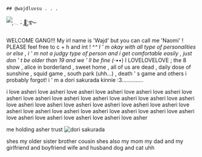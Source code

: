                                                                                ## @wajdluvsu . . .

![ִֶָ𓂃 ࣪˖ ִֶָ🐇་༘࿐](https://github.com/user-attachments/assets/cb631a08-cf49-43f9-898f-26f28b28d96d)

WELCOME GANG!!! My irl name is 'Wajd' but you can call me 'Naomi' ! PLEASE feel free to c + h and int ! ^_^
I ' m okay with all type of personalities or else , i ' m not a judgy type of person and i get comfortable easily , just don ' t be older than 19 and we ' ll be fine (ᵕ•_•)
I LOVELOVELOVE ; the 8 show , alice in borderland , sweet home , all of us are dead , daily dose of sunshine , squid game , south park (uhh...) , death ' s game and others i probably forgot!
i ' m a dori sakurada kinnie :3..............

i love asheri love asheri love asheri love asheri love asheri love asheri love asheri love asheri love asheri love asheri love asheri love asheri love asheri love asheri love asheri love asheri love asheri love asheri love asheri love asheri love asheri love asheri love asheri love asheri love asheri love asheri love asheri love asheri love asheri love asheri love asher

me holding asher trust
![dori sakurada](https://github.com/user-attachments/assets/ec5305d2-25f5-4b94-8d57-416fd3484ae4)

shes my older sister brother cousin shes also my mom my dad and my girlfriend and boyfriend wife and husband dog and cat uhh
